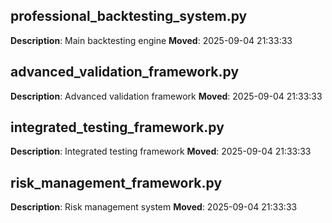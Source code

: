 ## professional_backtesting_system.py
**Description**: Main backtesting engine
**Moved**: 2025-09-04 21:33:33

## advanced_validation_framework.py
**Description**: Advanced validation framework
**Moved**: 2025-09-04 21:33:33

## integrated_testing_framework.py
**Description**: Integrated testing framework
**Moved**: 2025-09-04 21:33:33

## risk_management_framework.py
**Description**: Risk management system
**Moved**: 2025-09-04 21:33:33

